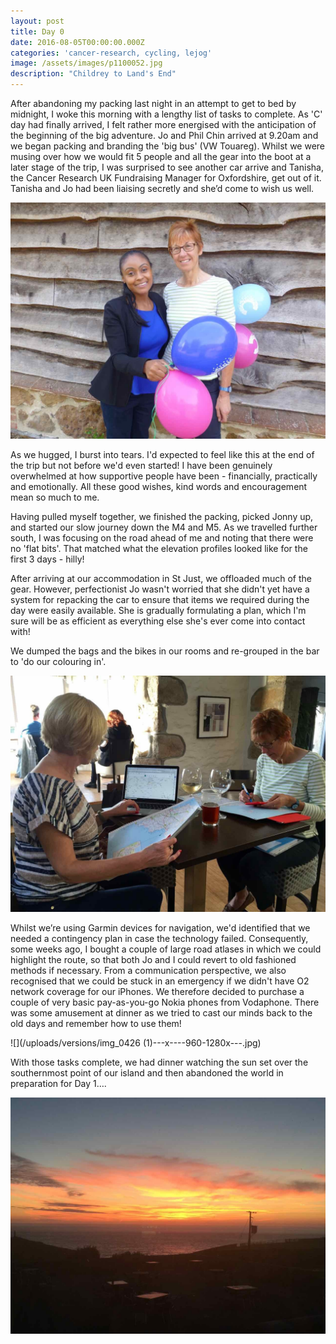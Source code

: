 ```yaml
---
layout: post
title: Day 0
date: 2016-08-05T00:00:00.000Z
categories: 'cancer-research, cycling, lejog'
image: /assets/images/p1100052.jpg
description: "Childrey to Land's End"
---
```



After abandoning my packing last night in an attempt to get to bed by midnight, I woke this morning with a lengthy list of tasks to complete. As 'C' day had finally arrived, I felt rather more energised with the anticipation of the beginning of the big adventure. Jo and Phil Chin arrived at 9.20am and we began packing and branding the 'big bus' (VW Touareg). Whilst we were musing over how we would fit 5 people and all the gear into the boot at a later stage of the trip, I was surprised to see another car arrive and Tanisha, the Cancer Research UK Fundraising Manager for Oxfordshire, get out of it. Tanisha and Jo had been liaising secretly and she’d come to wish us well.

![](/uploads/versions/p1100041---x----1280-960x---.jpg)

As we hugged, I burst into tears. I'd expected to feel like this at the end of the trip but not before we'd even started! I have been genuinely overwhelmed at how supportive people have been - financially, practically and emotionally. All these good wishes, kind words and encouragement mean so much to me.&nbsp;

Having pulled myself together, we finished the packing, picked Jonny up, and started our slow journey down the M4 and M5. As we travelled further south, I was focusing on the road ahead of me and noting that there were no 'flat bits'. That matched what the elevation profiles looked like for the first 3 days - hilly!&nbsp;

After arriving at our accommodation in St Just, we offloaded much of the gear. However, perfectionist Jo wasn't worried that she didn't yet have a system for repacking the car to ensure that items we required during the day were easily available. She is gradually formulating a plan, which I'm sure will be as efficient as everything else she's ever come into contact with!

We dumped the bags and the bikes in our rooms and re-grouped in the bar to 'do our colouring in'.

![](/uploads/versions/img_1311---x----1280-960x---.jpg)

Whilst we’re using Garmin devices for navigation, we'd identified that we needed a contingency plan in case the technology failed. Consequently, some weeks ago, I bought a couple of large road atlases in which we could highlight the route, so that both Jo and I could revert to old fashioned methods if necessary. From a communication perspective, we also recognised that we could be stuck in an emergency if we didn't have O2 network coverage for our iPhones. We therefore decided to purchase a couple of very basic pay-as-you-go Nokia phones from Vodaphone. There was some amusement at dinner as we tried to cast our minds back to the old days and remember how to use them!

![](/uploads/versions/img_0426 &#40;1&#41;---x----960-1280x---.jpg)

With those tasks complete, we had dinner watching the sun set over the southernmost point of our island and then abandoned the world in preparation for Day 1….

![](/uploads/versions/img_0432---x----1280-960x---.jpg)